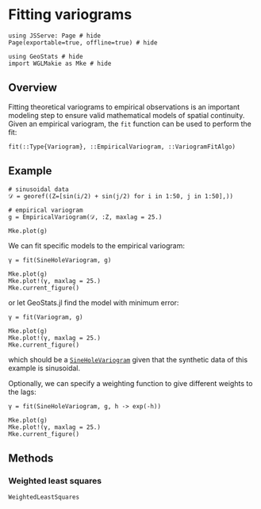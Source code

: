 # Fitting variograms

```@example variofit
using JSServe: Page # hide
Page(exportable=true, offline=true) # hide

using GeoStats # hide
import WGLMakie as Mke # hide
```

## Overview

Fitting theoretical variograms to empirical observations is an important
modeling step to ensure valid mathematical models of spatial continuity.
Given an empirical variogram, the `fit` function can be used to perform the fit:

```@docs
fit(::Type{Variogram}, ::EmpiricalVariogram, ::VariogramFitAlgo)
```

## Example

```@example variofit
# sinusoidal data
𝒟 = georef((Z=[sin(i/2) + sin(j/2) for i in 1:50, j in 1:50],))

# empirical variogram
g = EmpiricalVariogram(𝒟, :Z, maxlag = 25.)

Mke.plot(g)
```

We can fit specific models to the empirical variogram:

```@example variofit
γ = fit(SineHoleVariogram, g)

Mke.plot(g)
Mke.plot!(γ, maxlag = 25.)
Mke.current_figure()
```

or let GeoStats.jl find the model with minimum error:

```@example variofit
γ = fit(Variogram, g)

Mke.plot(g)
Mke.plot!(γ, maxlag = 25.)
Mke.current_figure()
```

which should be a [`SineHoleVariogram`](@ref) given that the synthetic data
of this example is sinusoidal.

Optionally, we can specify a weighting function to give different weights to the lags:

```@example variofit
γ = fit(SineHoleVariogram, g, h -> exp(-h))

Mke.plot(g)
Mke.plot!(γ, maxlag = 25.)
Mke.current_figure()
```

## Methods

### Weighted least squares

```@docs
WeightedLeastSquares
```
